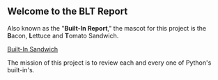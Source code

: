 ## Welcome to the BLT Report

Also known as the "**Built-In Report**," the mascot for this project is the **B**acon, **L**ettuce and **T**omato Sandwich.

[Built-In Sandwich](https://github.com/soft9000/Blog9000/blob/master/Python3/2300_Builtin_Review/sandwich-8184642_1280.png)

The mission of this project is to review each and every one of Python's built-in's.


